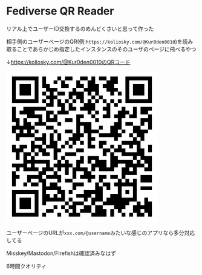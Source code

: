 # Fediverse QR Reader

リアル上でユーザーID交換するのめんどくさいと思って作った

相手側のユーザーページのQR(例:`https://koliosky.com/@Kur0den0010`)を読み取ることであらかじめ指定したインスタンスのそのユーザのページに飛べるやつ

↓https://koliosky.com/@Kur0den0010のQRコード

![QRコード](./qr.png)

ユーザーページのURLが`xxx.com/@username`みたいな感じのアプリなら多分対応してる

Misskey/Mastodon/Firefishは確認済みなはず

6時間クオリティ
